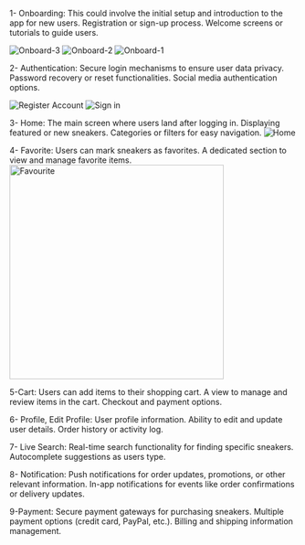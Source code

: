 
1- Onboarding:
This could involve the initial setup and introduction to the app for new users.
Registration or sign-up process.
Welcome screens or tutorials to guide users.

![Onboard-3](https://github.com/abdalrhmanreda/nike-app/assets/93455945/82bc5dcb-26b7-4aa4-9273-8961b89cf08c)
![Onboard-2](https://github.com/abdalrhmanreda/nike-app/assets/93455945/6f898b69-d26c-414b-9a90-e9f239ceacb1)
![Onboard-1](https://github.com/abdalrhmanreda/nike-app/assets/93455945/8362ae45-d85e-4583-babe-9783b898ac0c)

2- Authentication:
Secure login mechanisms to ensure user data privacy.
Password recovery or reset functionalities.
Social media authentication options.

![Register Account](https://github.com/abdalrhmanreda/nike-app/assets/93455945/09975a81-fc2a-40dc-8213-deb15adada16)
![Sign in](https://github.com/abdalrhmanreda/nike-app/assets/93455945/0243da13-9d5e-491a-88c6-c822aa6d5a89)



3- Home:
The main screen where users land after logging in.
Displaying featured or new sneakers.
Categories or filters for easy navigation.
![Home](https://github.com/abdalrhmanreda/nike-app/assets/93455945/27974229-c7a9-4494-96b0-f55f3923b6fe)


4- Favorite:
Users can mark sneakers as favorites.
A dedicated section to view and manage favorite items.
<img width="375" alt="Favourite" src="https://github.com/abdalrhmanreda/nike-app/assets/93455945/8b688886-ff14-42e1-b928-c96b743d4e56">


5-Cart:
Users can add items to their shopping cart.
A view to manage and review items in the cart.
Checkout and payment options.

6- Profile, Edit Profile:
User profile information.
Ability to edit and update user details.
Order history or activity log.

7- Live Search:
Real-time search functionality for finding specific sneakers.
Autocomplete suggestions as users type.

8- Notification:
Push notifications for order updates, promotions, or other relevant information.
In-app notifications for events like order confirmations or delivery updates.

9-Payment:
Secure payment gateways for purchasing sneakers.
Multiple payment options (credit card, PayPal, etc.).
Billing and shipping information management.

